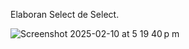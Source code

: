 Elaboran Select de Select.

![Screenshot 2025-02-10 at 5 19 40 p m](https://github.com/user-attachments/assets/053623ad-5c45-4d2c-9242-5afe5e54c0ef)
